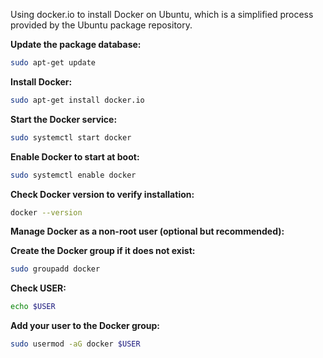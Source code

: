 Using docker.io to install Docker on Ubuntu, which is a simplified process provided by the Ubuntu package repository. 

**Update the package database:**

```sh
sudo apt-get update
```

**Install Docker:**

```sh
sudo apt-get install docker.io
```

**Start the Docker service:**

```sh
sudo systemctl start docker
```

**Enable Docker to start at boot:**

```sh
sudo systemctl enable docker
```

**Check Docker version to verify installation:**

```sh
docker --version
```

**Manage Docker as a non-root user (optional but recommended):**

**Create the Docker group if it does not exist:**

```sh
sudo groupadd docker
```

**Check USER:**

```sh
echo $USER
```

**Add your user to the Docker group:**

```sh
sudo usermod -aG docker $USER
```



